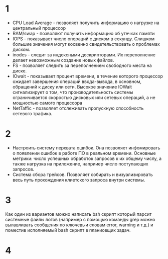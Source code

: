 # 1

- CPU Load Average - позволяет получить информацию о нагрузке на центральный процессор
- RAM/swap - позволяют получить информацию об утечках памяти
- IOPS - показывает число операций с диском в секунду. Слишком большие значения могут косвенно свидетельствовать о проблемах диском.
- inodes - следит за индексными дескрипторами. Их переполнение делает невозможным создание новых файлов.
- FS - позволяет следить за переполнением свободного места на диске.
- IOwait - показывает процент времени, в течение которого процессор ожидает завершения операций ввода-вывода, в основном, обращений к диску или сети. Высокое значение IOWait сигнализирует о том, что производительность системы ограничивается скоростью дисковых или сетевых операций, а не мощностью самого процессора 
- NetTaffic - позволяет отслеживать пропускную способность сетевого трафика.

# 2

- Настроить систему перхвата ошибок. Она позволяет инфомировать о появлении ошибок в работе ПО в реальном времени. Основные метрики: число успешных обработок запросов к их общему числу, а также нагрузка на приложение, наприиер число поступающих запросов.
- Система сбора трейсов. Позволяет собирать и визуализировать весь путь прохождения клиетского запроса внутри системы.

# 3

Как один из вариантов можно написать bsh скрипт который парсит системные файлы логов (например с помощью команды grep можно вылавливать сообщения по ключевыи словам error, warning и т.д.) и поместив исполняемый bash скрипт в планиовщик задач.

# 4


